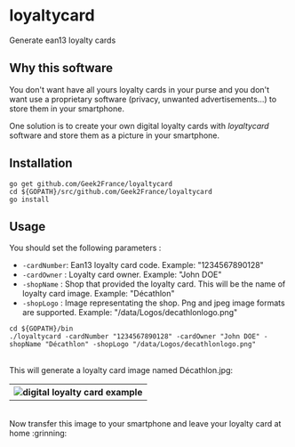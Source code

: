 # loyaltycard
Generate ean13 loyalty cards

## Why this software
You don't want have all yours loyalty cards in your purse and you don't want use a proprietary software (privacy, unwanted advertisements...) to store them in your smartphone.

One solution is to create your own digital loyalty cards with *loyaltycard* software and store them as a picture in your smartphone.


## Installation
```
go get github.com/Geek2France/loyaltycard
cd ${GOPATH}/src/github.com/Geek2France/loyaltycard
go install
```

## Usage
You should set the following parameters :
* `-cardNumber`: Ean13 loyalty card code. Example:  "1234567890128"
* `-cardOwner` : Loyalty card owner. Example: "John DOE"
* `-shopName`  : Shop that provided the loyalty card. This will be the name of loyalty card image. Example: "Décathlon" 
* `-shopLogo`  : Image representating the shop. Png and jpeg image formats are supported. Example: "/data/Logos/decathlonlogo.png"
```
cd ${GOPATH}/bin
./loyaltycard -cardNumber "1234567890128" -cardOwner "John DOE" -shopName "Décathlon" -shopLogo "/data/Logos/decathlonlogo.png"
```
<br />
This will generate a loyalty card image named D&eacute;cathlon.jpg:
<table>
<tr>
<th>
<img src="https://github.com/Geek2France/loyaltycard/blob/master/blob/master/img/D%C3%A9cathlon.jpg" alt="digital loyalty card example">
</th>
</tr>
</table>
<br/>
Now transfer this image to your smartphone and leave your loyalty card at home :grinning:
